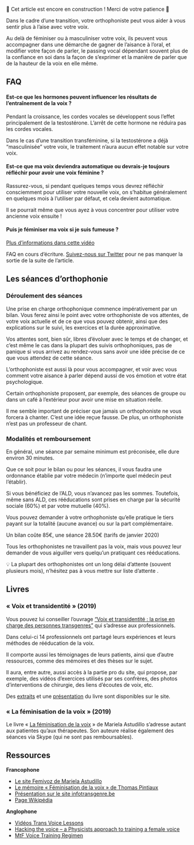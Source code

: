 🚧 Cet article est encore en construction ! Merci de votre patience 🙂

Dans le cadre d’une transition, votre orthophoniste peut vous aider à vous sentir plus à l’aise avec votre voix.

Au delà de féminiser ou à masculiniser votre voix, ils peuvent vous accompagner dans une démarche de gagner de l’aisance à l’oral, et modifier votre façon de parler, le passing vocal dépendant souvent plus de la confiance en soi dans la façon de s’exprimer et la manière de parler que de la hauteur de la voix en elle même.

## FAQ

#### Est-ce que les hormones peuvent influencer les résultats de l’entraînement de la voix ?

Pendant la croissance, les cordes vocales se développent sous l’effet principalement de la testostérone. L’arrêt de cette hormone ne réduira pas les cordes vocales.

Dans le cas d’une transition transféminine, si la testostérone a déjà “masculinisée” votre voix, le traitement n’aura aucun effet notable sur votre voix.

#### Est-ce que ma voix deviendra automatique ou devrais-je toujours réfléchir pour avoir une voix féminine ?

Rassurez-vous, si pendant quelques temps vous devrez réfléchir consciemment pour utiliser votre nouvelle voix, on s’habitue généralement en quelques mois à l’utiliser par défaut, et cela devient automatique.

Il se pourrait même que vous ayez à vous concentrer pour utiliser votre ancienne voix ensuite !

#### Puis je féminiser ma voix si je suis fumeuse ?

[Plus d’informations dans cette vidéo](https://www.youtube.com/watch?v=uRZHO4uSahE)

FAQ en cours d’écriture. [Suivez-nous sur Twitter](https://twitter.com/wiki_trans) pour ne pas manquer la sortie de la suite de l’article.

## Les séances d’orthophonie

### Déroulement des séances

Une prise en charge orthophonique commence impérativement par un bilan. Vous ferez ainsi le point avec votre orthophoniste de vos attentes, de votre voix actuelle et de ce que vous pouvez obtenir, ainsi que des explications sur le suivi, les exercices et la durée approximative.

Vos attentes sont, bien sûr, libres d’évoluer avec le temps et de changer, et c’est même le cas dans la plupart des suivis orthophoniques, pas de panique si vous arrivez au rendez-vous sans avoir une idée précise de ce que vous attendez de cette séance. 

L’orthophoniste est aussi là pour vous accompagner, et voir avec vous comment votre aisance à parler dépend aussi de vos émotion et votre état psychologique.  

Certain orthophoniste proposent, par exemple, des séances de groupe ou dans un café à l’extérieur pour avoir une mise en situation réelle.

Il me semble important de préciser que jamais un orthophoniste ne vous forcera à chanter. C’est une idée reçue fausse. De plus, un orthophoniste n’est pas un professeur de chant.

### Modalités et remboursement

En général, une séance par semaine minimum est préconisée, elle dure environ 30 minutes.

Que ce soit pour le bilan ou pour les séances, il vous faudra une ordonnance établie par votre médecin (n’importe quel médecin peut l’établir).

Si vous bénéficiez de l’ALD, vous n’avancez pas les sommes. Toutefois, même sans ALD, ces rééducations sont prises en charge par la sécurité sociale (60%) et par votre mutuelle (40%).

Vous pouvez demander à votre orthophoniste qu’elle pratique le tiers payant sur la totalité (aucune avance) ou sur la part complémentaire.

Un bilan coûte 85€, une séance 28.50€ (tarifs de janvier 2020)

Tous les orthophonistes ne travaillent pas la voix, mais vous pouvez leur demander de vous aiguiller vers quelqu’un pratiquant ces rééducations.

💡 La plupart des orthophonistes ont un long délai d’attente (souvent plusieurs mois), n’hésitez pas à vous mettre sur liste d’attente . 

## Livres

### « Voix et transidentité » (2019)

Vous pouvez lui conseiller l’ouvrage [“Voix et transidentité : la prise en charge des personnes transgenres”](https://voixetchant.fr/transidentites/) qui s’adresse aux professionnels. 

Dans celui-ci 14 professionnels ont partagé leurs expériences et leurs méthodes de rééducation de la voix.

Il comporte aussi les témoignages de leurs patients, ainsi que d’autre ressources, comme des mémoires et des thèses sur le sujet.

Il aura, entre autre, aussi accès à la partie pro du site, qui propose, par exemple, des vidéos d’exercices utilisés par ses confrères, des photos d’interventions de chirurgie, des liens d’écoutes de voix, etc.

Des [extraits](https://voixetchant.fr/transidentites/extraits/) et une [présentation](https://voixetchant.fr/transidentites/) du livre sont disponibles sur le site.

### « La féminisation de la voix » (2019)

Le livre « [La féminisation de la voix](https://femivoz.es/fr/producto/la-feminisation-de-la-voix/) » de Mariela Astudillo s’adresse autant aux patientes qu’aux thérapeutes. Son auteure réalise également des séances via Skype (qui ne sont pas remboursables).

## Ressources

**Francophone**

- [Le site Femivoz de Mariela Astudillo](https://femivoz.es/fr/)
- [Le mémoire « Féminisation de la voix » de Thomas Pintiaux](https://drive.google.com/file/d/18zXKpRRBY9pmzvMhfMeagffVUFZXxFDT/view)
- [Présentation sur le site infotransgenre.be](http://www.infotransgenre.be/m/soins/feminisation/voix/)
- [Page Wikipédia](https://fr.wikipedia.org/wiki/Changement_de_voix_(transidentit%C3%A9))

**Anglophone**

- [Vidéos Trans Voice Lessons](https://www.youtube.com/channel/UCBYlEnfAUbrYSwF0VujcmHA)
- [Hacking the voice – a Physicists approach to training a female voice](https://www.reddit.com/r/asktransgender/comments/5hgusl/hacking_the_voice_a_physicists_approach_to/)
- [MtF Voice Training Regimen](https://reddit.com/r/asktransgender/comments/1ske7b/mtf_voice_training_regimen/?utm_content=title)